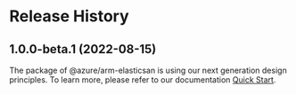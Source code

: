 # Release History
    
## 1.0.0-beta.1 (2022-08-15)

The package of @azure/arm-elasticsan is using our next generation design principles. To learn more, please refer to our documentation [Quick Start](https://aka.ms/js-track2-quickstart).
